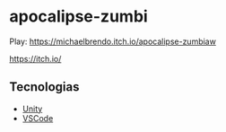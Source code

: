 # **apocalipse-zumbi**
 
Play: https://michaelbrendo.itch.io/apocalipse-zumbiaw

https://itch.io/

## Tecnologias
- [Unity](ahttps://unity.com/)
- [VSCode](https://code.visualstudio.com/)


